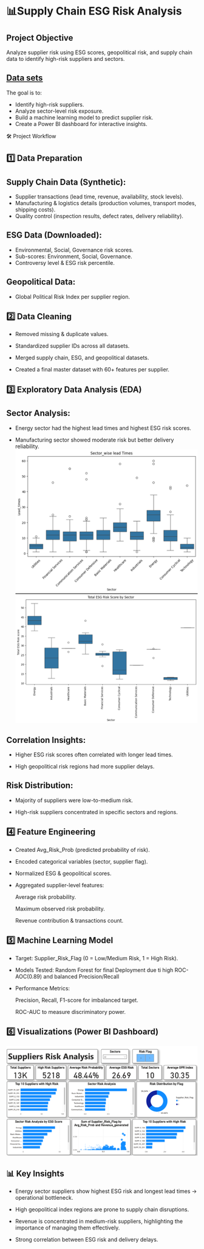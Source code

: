 # 📊Supply Chain ESG Risk Analysis

## Project Objective
Analyze supplier risk using ESG scores, geopolitical risk, and supply chain data to identify high-risk suppliers and sectors.

## [Data sets](https://drive.google.com/drive/folders/15TpAQFVULgdmsL5SiO0QZa2RVfFbuz9M?usp=sharing)

The goal is to:
- Identify high-risk suppliers.
- Analyze sector-level risk exposure.
- Build a machine learning model to predict supplier risk.
- Create a Power BI dashboard for interactive insights.

🛠️ Project Workflow

## 1️⃣ Data Preparation
## Supply Chain Data (Synthetic):
- Supplier transactions (lead time, revenue, availability, stock levels).
- Manufacturing & logistics details (production volumes, transport modes, shipping costs).
- Quality control (inspection results, defect rates, delivery reliability).
## ESG Data (Downloaded):
- Environmental, Social, Governance risk scores.
- Sub-scores: Environment, Social, Governance.
- Controversy level & ESG risk percentile.
## Geopolitical Data:
- Global Political Risk Index per supplier region.

## 2️⃣ Data Cleaning

- Removed missing & duplicate values.

- Standardized supplier IDs across all datasets.

- Merged supply chain, ESG, and geopolitical datasets.

- Created a final master dataset with 60+ features per supplier.

## 3️⃣ Exploratory Data Analysis (EDA)
## Sector Analysis:

- Energy sector had the highest lead times and highest ESG risk scores.

- Manufacturing sector showed moderate risk but better delivery reliability.
  ![ Sector wise Lead Times](Sector_wise_Lead_time.png)
  ![ Sector wise Lead Times](Sector_wise_ESG_Risk.png)
  

## Correlation Insights:

- Higher ESG risk scores often correlated with longer lead times.

- High geopolitical risk regions had more supplier delays.

## Risk Distribution:

- Majority of suppliers were low-to-medium risk.

- High-risk suppliers concentrated in specific sectors and regions.

## 4️⃣ Feature Engineering

- Created Avg_Risk_Prob (predicted probability of risk).

- Encoded categorical variables (sector, supplier flag).

- Normalized ESG & geopolitical scores.

- Aggregated supplier-level features:

  Average risk probability.

  Maximum observed risk probability.

  Revenue contribution & transactions count.

## 5️⃣ Machine Learning Model

- Target: Supplier_Risk_Flag (0 = Low/Medium Risk, 1 = High Risk).

- Models Tested:  Random Forest for final Deployment due ti high ROC-AOC(0.89) and balanced Precision/Recall

- Performance Metrics:

   Precision, Recall, F1-score for imbalanced target.

  ROC-AUC to measure discriminatory power.

## 6️⃣ Visualizations (Power BI Dashboard)
![PowerBI](Suppliers_Risk_Analysis.png)

## 📊 Key Insights

- Energy sector suppliers show highest ESG risk and longest lead times → operational bottleneck.

- High geopolitical index regions are prone to supply chain disruptions.

- Revenue is concentrated in medium-risk suppliers, highlighting the importance of managing them effectively.

- Strong correlation between ESG risk and delivery delays.

